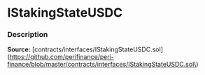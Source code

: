 # IStakingStateUSDC

### Description <a id="description"></a>

**Source:** [contracts/interfaces/IStakingStateUSDC.sol](https://github.com/perifinance/peri-finance/blob/master/contracts/interfaces/IStakingStateUSDC.sol\)

